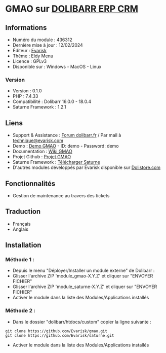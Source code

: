 # GMAO sur [DOLIBARR ERP CRM](https://dolibarr.org)

## Informations

- Numéro du module : 436312
- Dernière mise à jour : 12/02/2024
- Éditeur : [Evarisk](https://evarisk.com)
- Thème : Eldy Menu
- Licence : GPLv3
- Disponible sur : Windows - MacOS - Linux

### Version

- Version : 0.1.0
- PHP : 7.4.33
- Compatibilité : Dolibarr 16.0.0 - 18.0.4
- Saturne Framework : 1.2.1

## Liens

- Support & Assistance : [Forum dolibarr.fr](https://dolibarr.fr) / Par mail à technique@evarisk.com
- Demo : [Demo GMAO](https://demodoli.digirisk.com) - ID: demo - Password: demo
- Documentation : [Wiki GMAO](https://wiki.dolibarr.org/index.php/Module_GMAO)
- Projet Github : [Projet GMAO](https://github.com/Evarisk/GMAO/projects?query=is%3Aopen)
- Saturne Framework : [Télécharger Saturne](https://dolistore.com/fr/modules/1906-Saturne.html)
- D'autres modules développés par Evarisk disponible sur [Dolistore.com](https://dolistore.com)

## Fonctionnalités

- Gestion de maintenance au travers des tickets

## Traduction

- Français
- Anglais

## Installation

### Méthode 1 :

- Depuis le menu "Déployer/Installer un module externe" de Dolibarr :
- Glisser l'archive ZIP 'module_gmao-X.Y.Z' et cliquer sur "ENVOYER FICHIER"
- Glisser l'archive ZIP 'module_saturne-X.Y.Z' et cliquer sur "ENVOYER FICHIER"
- Activer le module dans la liste des Modules/Applications installés

### Méthode 2 :

- Dans le dossier "dolibarr/htdocs/custom" copier la ligne suivante :
``` 
git clone https://github.com/Evarisk/gmao.git
git clone https://github.com/Evarisk/saturne.git
```
- Activer le module dans la liste des Modules/Applications installés
